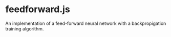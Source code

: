 # feedforward.js
An implementation of a feed-forward neural network with a backpropigation training algorithm. 
